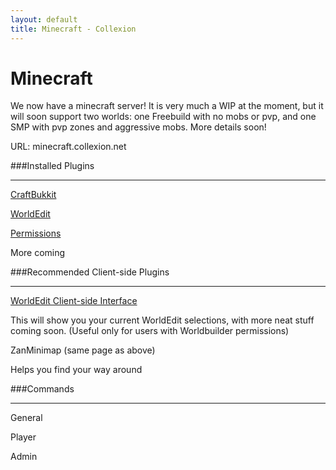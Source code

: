 ```yaml
---
layout: default
title: Minecraft - Collexion
---
```


# Minecraft

We now have a minecraft server! It is very much a WIP at the moment, but it will soon support two worlds: one Freebuild with no mobs or pvp, and one SMP with pvp zones and aggressive mobs. More details soon!

URL: minecraft.collexion.net

###Installed Plugins


****
[CraftBukkit](http://www.bukkit.org)

[WorldEdit](http://wiki.sk89q.com/wiki/WorldEdit)

[Permissions](http://forums.bukkit.org/threads/admn-dev-permissions-3-1-4-the-plugin-of-tomorrow-818.18430/)

More coming

###Recommended Client-side Plugins


****
[WorldEdit Client-side Interface](http://www.minecraftforum.net/topic/91544-166may-27-lahwrans-mods-wecui-zanmini-guiapi-166/#WorldeditCUI)

This will show you your current WorldEdit selections, with more neat stuff coming soon. (Useful only for users with Worldbuilder permissions)

ZanMinimap (same page as above)

Helps you find your way around

###Commands


****
General

Player

Admin